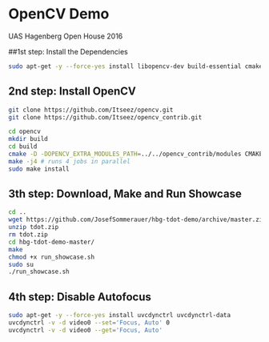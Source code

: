 # OpenCV Demo
UAS Hagenberg Open House 2016 

##1st step: Install the Dependencies
```Bash
sudo apt-get -y --force-yes install libopencv-dev build-essential cmake git libgtk2.0-dev pkg-config python-dev python-numpy libdc1394-22 libdc1394-22-dev libjpeg-dev libpng12-dev libtiff4-dev libjasper-dev libavcodec-dev libavformat-dev libswscale-dev libxine-dev libgstreamer0.10-dev libgstreamer-plugins-base0.10-dev libv4l-dev libtbb-dev libqt4-dev libfaac-dev libmp3lame-dev libopencore-amrnb-dev libopencore-amrwb-dev libtheora-dev libvorbis-dev libxvidcore-dev x264 v4l-utils unzip libvtk5-dev libgstreamer-plugins-base1.0-dev libeigen3-dev
```

## 2nd step: Install OpenCV
```Bash
git clone https://github.com/Itseez/opencv.git
git clone https://github.com/Itseez/opencv_contrib.git

cd opencv
mkdir build
cd build
cmake -D -DOPENCV_EXTRA_MODULES_PATH=../../opencv_contrib/modules CMAKE_BUILD_TYPE=Release -D CMAKE_INSTALL_PREFIX=/usr/local ..
make -j4 # runs 4 jobs in parallel
sudo make install
```

## 3th step: Download, Make and Run Showcase
```Bash
cd ..
wget https://github.com/JosefSommerauer/hbg-tdot-demo/archive/master.zip -O tdot.zip
unzip tdot.zip
rm tdot.zip
cd hbg-tdot-demo-master/
make
chmod +x run_showcase.sh 
sudo su
./run_showcase.sh 
```

## 4th step: Disable Autofocus
```Bash
sudo apt-get -y --force-yes install uvcdynctrl uvcdynctrl-data
uvcdynctrl -v -d video0 --set='Focus, Auto' 0
uvcdynctrl -v -d video0 --get='Focus, Auto'
```






